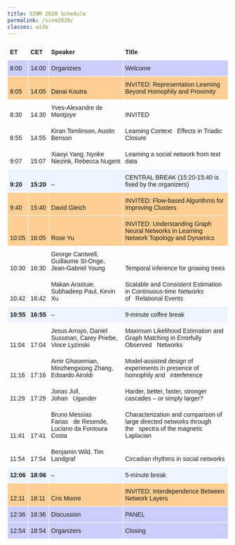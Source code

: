 ```yaml
---
title: SINM 2020 Schedule
permalink: /sinm2020/
classes: wide
---
```

<style type="text/css">
.tg  {border-collapse:collapse;border-spacing:0;}
.tg td{border-color:black;border-style:solid;border-width:1px;font-family:Arial, sans-serif;font-size:14px;
  overflow:hidden;padding:10px 5px;word-break:normal;}
.tg th{border-color:black;border-style:solid;border-width:1px;font-family:Arial, sans-serif;font-size:14px;
  font-weight:normal;overflow:hidden;padding:10px 5px;word-break:normal;}
.tg .tg-xxsx{background-color:#ecf4ff;border-color:#ffffff;text-align:left;vertical-align:bottom}
.tg .tg-zuk0{background-color:#cbcefb;border-color:#ffffff;text-align:left;vertical-align:bottom}
.tg .tg-n0of{border-color:#ffffff;font-weight:bold;text-align:left;vertical-align:bottom}
.tg .tg-8bfz{background-color:#ffce93;border-color:#ffffff;text-align:left;vertical-align:bottom}
.tg .tg-lh7k{border-color:#ffffff;text-align:left;vertical-align:bottom}
.tg .tg-b968{background-color:#ecf4ff;border-color:#ffffff;font-weight:bold;text-align:left;vertical-align:bottom}
</style>
<table class="tg">
<thead>
  <tr>
    <th class="tg-n0of">ET</th>
    <th class="tg-n0of">CET</th>
    <th class="tg-n0of">Speaker</th>
    <th class="tg-n0of">Title</th>
  </tr>
</thead>
<tbody>
  <tr>
    <td class="tg-zuk0">8:00</td>
    <td class="tg-zuk0">14:00</td>
    <td class="tg-zuk0">Organizers</td>
    <td class="tg-zuk0">Welcome</td>
  </tr>
  <tr>
    <td class="tg-8bfz">8:05</td>
    <td class="tg-8bfz">14:05</td>
    <td class="tg-8bfz">Danai Koutra</td>
    <td class="tg-8bfz">INVITED: Representation Learning Beyond Homophily and Proximity</td>
  </tr>
  <tr>
    <td class="tg-lh7k">8:30</td>
    <td class="tg-lh7k">14:30</td>
    <td class="tg-lh7k">Yves-Alexandre de Montjoye</td>
    <td class="tg-lh7k">INVITED</td>
  </tr>
  <tr>
    <td class="tg-lh7k">8:55</td>
    <td class="tg-lh7k">14:55</td>
    <td class="tg-lh7k">Kiran Tomlinson, Austin Benson</td>
    <td class="tg-lh7k">Learning Context&nbsp;&nbsp;&nbsp;Effects in Triadic Closure</td>
  </tr>
  <tr>
    <td class="tg-lh7k">9:07</td>
    <td class="tg-lh7k">15:07</td>
    <td class="tg-lh7k">Xiaoyi Yang, Nynke Niezink, Rebecca Nugent</td>
    <td class="tg-lh7k">Learning a social network from text data</td>
  </tr>
  <tr>
    <td class="tg-b968">9:20</td>
    <td class="tg-b968">15:20</td>
    <td class="tg-xxsx">–</td>
    <td class="tg-xxsx">CENTRAL BREAK (15:20-15:40 is fixed by the organizers)</td>
  </tr>
  <tr>
    <td class="tg-8bfz">9:40</td>
    <td class="tg-8bfz">15:40</td>
    <td class="tg-8bfz">David Gleich</td>
    <td class="tg-8bfz">INVITED: Flow-based Algorithms for Improving Clusters</td>
  </tr>
  <tr>
    <td class="tg-8bfz">10:05</td>
    <td class="tg-8bfz">16:05</td>
    <td class="tg-8bfz">Rose Yu</td>
    <td class="tg-8bfz">INVITED: Understanding Graph Neural Networks in Learning Network Topology and Dynamics</td>
  </tr>
  <tr>
    <td class="tg-lh7k">10:30</td>
    <td class="tg-lh7k">16:30</td>
    <td class="tg-lh7k">George Cantwell, Guillaume St-Onge, Jean-Gabriel Young</td>
    <td class="tg-lh7k">Temporal inference for growing trees</td>
  </tr>
  <tr>
    <td class="tg-lh7k">10:42</td>
    <td class="tg-lh7k">16:42</td>
    <td class="tg-lh7k">Makan Arastuie, Subhadeep Paul, Kevin Xu</td>
    <td class="tg-lh7k">Scalable and Consistent Estimation in Continuous-time Networks of&nbsp;&nbsp;&nbsp;Relational Events</td>
  </tr>
  <tr>
    <td class="tg-b968">10:55</td>
    <td class="tg-b968">16:55</td>
    <td class="tg-xxsx">–</td>
    <td class="tg-xxsx">9-minute coffee break</td>
  </tr>
  <tr>
    <td class="tg-lh7k">11:04</td>
    <td class="tg-lh7k">17:04</td>
    <td class="tg-lh7k">Jesus Arroyo, Daniel Sussman, Carey Priebe, Vince Lyzinski</td>
    <td class="tg-lh7k">Maximum Likelihood Estimation and Graph Matching in Errorfully Observed&nbsp;&nbsp;&nbsp;Networks</td>
  </tr>
  <tr>
    <td class="tg-lh7k">11:16</td>
    <td class="tg-lh7k">17:16</td>
    <td class="tg-lh7k">Amir Ghasemian, Minzhengxiong Zhang, Edoardo Airoldi</td>
    <td class="tg-lh7k">Model-assisted design of experiments in presence of homophily and&nbsp;&nbsp;&nbsp;interference</td>
  </tr>
  <tr>
    <td class="tg-lh7k">11:29</td>
    <td class="tg-lh7k">17:29</td>
    <td class="tg-lh7k">Jonas Jull, Johan&nbsp;&nbsp;&nbsp;Ugander</td>
    <td class="tg-lh7k">Harder, better, faster, stronger cascades – or simply larger?</td>
  </tr>
  <tr>
    <td class="tg-lh7k">11:41</td>
    <td class="tg-lh7k">17:41</td>
    <td class="tg-lh7k">Bruno Messias Farias&nbsp;&nbsp;&nbsp;de Resende, Luciano da Fontoura Costa</td>
    <td class="tg-lh7k">Characterization and comparison of large directed networks through the&nbsp;&nbsp;&nbsp;spectra of the magnetic Laplacian</td>
  </tr>
  <tr>
    <td class="tg-lh7k">11:54</td>
    <td class="tg-lh7k">17:54</td>
    <td class="tg-lh7k">Benjamin Wild, Tim Landgraf</td>
    <td class="tg-lh7k">Circadian rhythms in social networks</td>
  </tr>
  <tr>
    <td class="tg-b968">12:06</td>
    <td class="tg-b968">18:06</td>
    <td class="tg-xxsx">–</td>
    <td class="tg-xxsx">5-minute break</td>
  </tr>
  <tr>
    <td class="tg-8bfz">12:11</td>
    <td class="tg-8bfz">18:11</td>
    <td class="tg-8bfz">Cris Moore</td>
    <td class="tg-8bfz">INVITED: Interdependence Between Network Layers</td>
  </tr>
  <tr>
    <td class="tg-zuk0">12:36</td>
    <td class="tg-zuk0">18:36</td>
    <td class="tg-zuk0">Discussion</td>
    <td class="tg-zuk0">PANEL</td>
  </tr>
  <tr>
    <td class="tg-zuk0">12:54</td>
    <td class="tg-zuk0">18:54</td>
    <td class="tg-zuk0">Organizers</td>
    <td class="tg-zuk0">Closing</td>
  </tr>
</tbody>
</table>